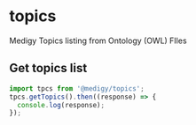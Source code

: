 # topics
Medigy Topics listing from Ontology (OWL) FIles 

Get topics list
---------------
```javascript
import tpcs from '@medigy/topics';
tpcs.getTopics().then((response) => {
  console.log(response);
});
```
